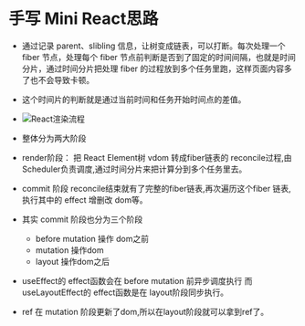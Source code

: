 # 手写 Mini React思路
* 通过记录 parent、slibling 信息，让树变成链表，可以打断。每次处理一个 fiber 节点，处理每个 fiber 节点前判断是否到了固定的时间间隔，也就是时间分片，通过时间分片把处理 fiber 的过程放到多个任务里跑，这样页面内容多了也不会导致卡顿。

* 这个时间片的判断就是通过当前时间和任务开始时间点的差值。


* ![React渲染流程](https://p9-juejin.byteimg.com/tos-cn-i-k3u1fbpfcp/4b061ec85d9641799a8469d68738aa13~tplv-k3u1fbpfcp-jj-mark:3024:0:0:0:q75.awebp#?w=1304&h=740&s=251224&e=png&b=fefdfd)

* 整体分为两大阶段
* render阶段： 把 React Element树 vdom 转成fiber链表的 reconcile过程,由 Scheduler负责调度,通过时间分片来把计算分到多个任务里去。
* commit 阶段 reconcile结束就有了完整的fiber链表,再次遍历这个fiber 链表,执行其中的 effect 增删改 dom等。
* 其实 commit 阶段也分为三个阶段
    - before mutation 操作 dom之前
    - mutation 操作dom
    - layout 操作dom之后

* useEffect的 effect函数会在 before mutation 前异步调度执行 而 useLayoutEffect的 effect函数是在 layout阶段同步执行。

* ref 在 mutation 阶段更新了dom,所以在layout阶段就可以拿到ref了。


